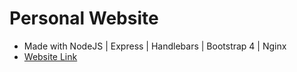 # Personal Website
* Made with NodeJS | Express | Handlebars | Bootstrap 4 | Nginx
* [Website Link](https://www.tianyu.ninja "Terry Wang")
